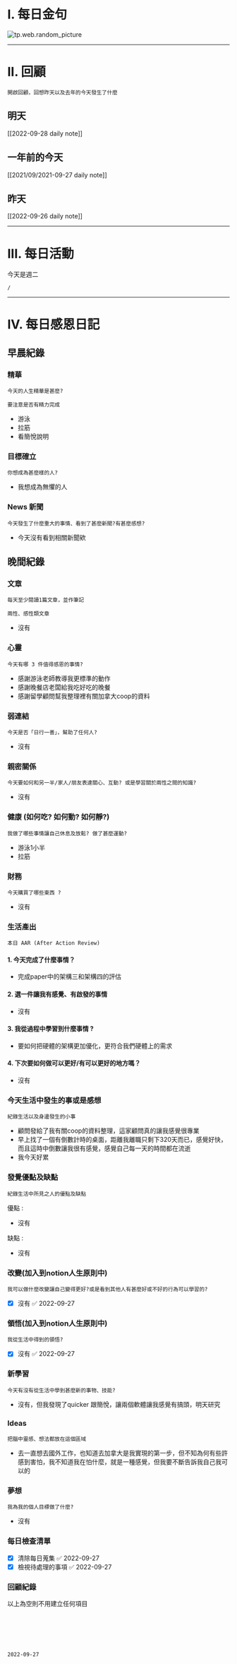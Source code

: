 # I. 每日金句
![tp.web.random_picture](https://images.unsplash.com/photo-1662659415466-bdc20865303c?crop=entropy&cs=tinysrgb&fit=crop&fm=jpg&h=1080&ixid=MnwxfDB8MXxyYW5kb218MHx8fHx8fHx8MTY2NDIzNDc3MA&ixlib=rb-1.2.1&q=80&w=1920) 

---

# II. 回顧
```note-brown
開啟回顧，回想昨天以及去年的今天發生了什麼
```

## 明天
[[2022-09-28 daily note]]

## 一年前的今天
[[2021/09/2021-09-27 daily note]]

## 昨天
[[2022-09-26 daily note]] 


---
# III. 每日活動
今天是週二
```ActivityHistory
/

```

---
# IV. 每日感恩日記
## 早晨紀錄
### 精華
```note-brown
今天的人生精華是甚麼?
```
```note-red
要注意是否有精力完成
```
- 游泳
- 拉筋
- 看簡悅說明

### 目標確立
```note-brown
你想成為甚麼樣的人?
```
- 我想成為無懼的人

### News 新聞
```note-brown
今天發生了什麼重大的事情、看到了甚麼新聞?有甚麼感想?
```
- 今天沒有看到相關新聞欸

## 晚間紀錄
### 文章
```note-brown
每天至少閱讀1篇文章，並作筆記
```

```note-blue
兩性、感性類文章
```
- 沒有

### 心靈
```note-brown
今天有哪 3 件值得感恩的事情?
```
- 感謝游泳老師教導我更標準的動作
- 感謝晚餐店老闆給我吃好吃的晚餐
- 感謝留學顧問幫我整理裡有關加拿大coop的資料

### 弱連結
```note-brown
今天是否「日行一善」，幫助了任何人?
```
- 沒有

### 親密關係
```note-brown
今天要如何和另一半/家人/朋友表達關心、互動? 或是學習關於兩性之間的知識?
```
- 沒有

### 健康 (如何吃? 如何動? 如何靜?)
```note-brown
我做了哪些事情讓自己休息及放鬆? 做了甚麼運動?
```
- 游泳1小半
- 拉筋

### 財務
```note-brown
今天購買了哪些東西 ?
```
- 沒有

### 生活產出
```note-brown
本日 AAR (After Action Review)
```

#### 1. 今天完成了什麼事情？ 
- 完成paper中的架構三和架構四的評估

#### 2. 選一件讓我有感覺、有啟發的事情 
- 沒有

#### 3. 我從過程中學習到什麼事情 ? 
- 要如何把硬體的架構更加優化，更符合我們硬體上的需求

#### 4. 下次要如何做可以更好/有可以更好的地方嗎？
- 沒有

### 今天生活中發生的事或是感想
```note-brown
紀錄生活以及身邊發生的小事
```
- 顧問發給了我有關coop的資料整理，這家顧問真的讓我感覺很專業
- 早上找了一個有倒數計時的桌面，距離我離職只剩下320天而已，感覺好快，而且這時中倒數讓我很有感覺，感覺自己每一天的時間都在流逝
- 我今天好累

### 發覺優點及缺點
```note-brown
紀錄生活中所見之人的優點及缺點
```
優點 : 
- 沒有

缺點 : 
- 沒有

### 改變(加入到notion人生原則中)
```note-brown
我可以做什麼改變讓自己變得更好?或是看到其他人有甚麼好或不好的行為可以學習的?
```
- [x] 沒有 ✅ 2022-09-27

### 領悟(加入到notion人生原則中)
```note-brown
我從生活中得到的領悟?
```
- [x] 沒有 ✅ 2022-09-27

### 新學習
```note-brown
今天有沒有從生活中學到甚麼新的事物、技能?
```
- 沒有，但我發現了quicker 跟簡悅，讓兩個軟體讓我感覺有搞頭，明天研究

### Ideas
```note-brown
把腦中靈感、想法都放在這個區域
```
- 去一直想去國外工作，也知道去加拿大是我實現的第一步，但不知為何有些許感到害怕，我不知道我在怕什麼，就是一種感覺，但我要不斷告訴我自己我可以的

### 夢想
```note-brown
我為我的個人目標做了什麼?
```
- 沒有

### 每日檢查清單
- [x] 清除每日蒐集 ✅ 2022-09-27
- [x] 檢視待處理的事項 ✅ 2022-09-27
 
### 回顧紀錄

以上為空則不用建立任何項目


###  
```
 
```

###  
#### 
```

```
#### 
```

```

#### 

```
2022-09-27
```

